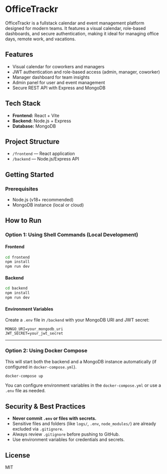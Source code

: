 # OfficeTrackr

OfficeTrackr is a fullstack calendar and event management platform designed for modern teams. It features a visual calendar, role-based dashboards, and secure authentication, making it ideal for managing office days, remote work, and vacations.

## Features
- Visual calendar for coworkers and managers
- JWT authentication and role-based access (admin, manager, coworker)
- Manager dashboard for team insights
- Admin panel for user and event management
- Secure REST API with Express and MongoDB

## Tech Stack
- **Frontend:** React + Vite
- **Backend:** Node.js + Express
- **Database:** MongoDB

## Project Structure
- `/frontend` — React application
- `/backend` — Node.js/Express API

## Getting Started

### Prerequisites
- Node.js (v18+ recommended)
- MongoDB instance (local or cloud)


## How to Run

### Option 1: Using Shell Commands (Local Development)

#### Frontend
```sh
cd frontend
npm install
npm run dev
```

#### Backend
```sh
cd backend
npm install
npm run dev
```

#### Environment Variables
Create a `.env` file in `/backend` with your MongoDB URI and JWT secret:
```
MONGO_URI=your_mongodb_uri
JWT_SECRET=your_jwt_secret
```

---

### Option 2: Using Docker Compose

This will start both the backend and a MongoDB instance automatically (if configured in `docker-compose.yml`).

```sh
docker-compose up
```

You can configure environment variables in the `docker-compose.yml` or use a `.env` file as needed.

## Security & Best Practices
- **Never commit `.env` or files with secrets.**
- Sensitive files and folders (like `logs/`, `.env`, `node_modules/`) are already excluded via `.gitignore`.
- Always review `.gitignore` before pushing to GitHub.
- Use environment variables for credentials and secrets.

## License
MIT
